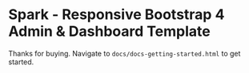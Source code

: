 # Spark - Responsive Bootstrap 4 Admin & Dashboard Template

Thanks for buying. Navigate to `docs/docs-getting-started.html` to get started.
